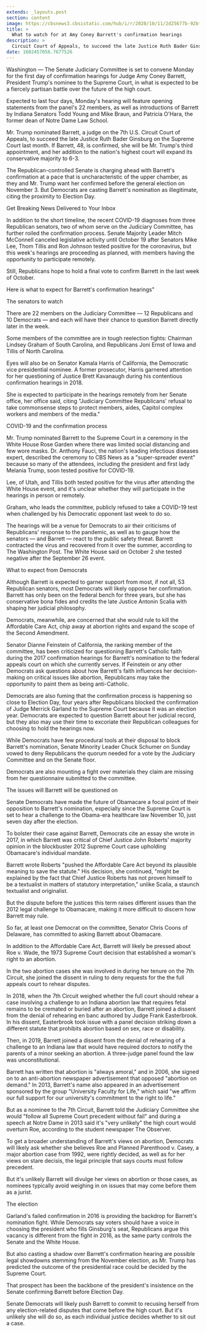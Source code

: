 ```yaml
--- 
extends: _layouts.post 
section: content 
image: https://cbsnews3.cbsistatic.com/hub/i/r/2020/10/11/2d25677b-92bf-417b-b2b7-b1236bae3fdc/thumbnail/1200x630/41ea93a02d1cc64052d33475f07b86b5/gettyimages-1228832688.jpg 
title: > 
  What to watch for at Amy Coney Barrett's confirmation hearings 
description: > 
  Circuit Court of Appeals, to succeed the late Justice Ruth Bader Ginsburg on the Supreme Court last month.The Republican-controlled Senate is charging ahead with Barrett's confirmation at a pace that is uncharacteristic of the upper chamber, as they and Mr. Trump want her confirmed before the general election on November 3.A former prosecutor, Harris garnered attention for her questioning of Justice Brett Kavanaugh during his contentious confirmation hearings in 2018.But also casting a shadow over Barrett's confirmation hearing are possible legal showdowns stemming from the November election, as Mr. Trump has predicted the outcome of the presidential race could be decided by the Supreme Court.Senate Democrats will likely push Barrett to commit to recusing herself from any election-related disputes that come before the high court. 
date: 1602457056.7677526 
--- 
```

Washington — The Senate Judiciary Committee is set to convene Monday for the first day of confirmation hearings for Judge Amy Coney Barrett, President Trump's nominee to the Supreme Court, in what is expected to be a fiercely partisan battle over the future of the high court.

Expected to last four days, Monday's hearing will feature opening statements from the panel's 22 members, as well as introductions of Barrett by Indiana Senators Todd Young and Mike Braun, and Patricia O'Hara, the former dean of Notre Dame Law School.

Mr. Trump nominated Barrett, a judge on the 7th U.S. Circuit Court of Appeals, to succeed the late Justice Ruth Bader Ginsburg on the Supreme Court last month. If Barrett, 48, is confirmed, she will be Mr. Trump's third appointment, and her addition to the nation's highest court will expand its conservative majority to 6-3.

The Republican-controlled Senate is charging ahead with Barrett's confirmation at a pace that is uncharacteristic of the upper chamber, as they and Mr. Trump want her confirmed before the general election on November 3. But Democrats are casting Barrett's nomination as illegitimate, citing the proximity to Election Day.

Get Breaking News Delivered to Your Inbox

In addition to the short timeline, the recent COVID-19 diagnoses from three Republican senators, two of whom serve on the Judiciary Committee, has further roiled the confirmation process. Senate Majority Leader Mitch McConnell canceled legislative activity until October 19 after Senators Mike Lee, Thom Tillis and Ron Johnson tested positive for the coronavirus, but this week's hearings are proceeding as planned, with members having the opportunity to participate remotely.

Still, Republicans hope to hold a final vote to confirm Barrett in the last week of October.

Here is what to expect for Barrett's confirmation hearings"

The senators to watch

There are 22 members on the Judiciary Committee — 12 Republicans and 10 Democrats — and each will have their chance to question Barrett directly later in the week.

Some members of the committee are in tough reelection fights: Chairman Lindsey Graham of South Carolina, and Republicans Joni Ernst of Iowa and Tillis of North Carolina.

Eyes will also be on Senator Kamala Harris of California, the Democratic vice presidential nominee. A former prosecutor, Harris garnered attention for her questioning of Justice Brett Kavanaugh during his contentious confirmation hearings in 2018.

She is expected to participate in the hearings remotely from her Senate office, her office said, citing "Judiciary Committee Republicans' refusal to take commonsense steps to protect members, aides, Capitol complex workers and members of the media."

COVID-19 and the confirmation process

Mr. Trump nominated Barrett to the Supreme Court in a ceremony in the White House Rose Garden where there was limited social distancing and few wore masks. Dr. Anthony Fauci, the nation's leading infectious diseases expert, described the ceremony to CBS News as a "super-spreader event" because so many of the attendees, including the president and first lady Melania Trump, soon tested positive for COVID-19.

Lee, of Utah, and Tillis both tested positive for the virus after attending the White House event, and it's unclear whether they will participate in the hearings in person or remotely.

Graham, who leads the committee, publicly refused to take a COVID-19 test when challenged by his Democratic opponent last week to do so.

The hearings will be a venue for Democrats to air their criticisms of Republicans' response to the pandemic, as well as to gauge how the senators — and Barrett — react to the public safety threat. Barrett contracted the virus and recovered from it over the summer, according to The Washington Post. The White House said on October 2 she tested negative after the September 26 event.

What to expect from Democrats

Although Barrett is expected to garner support from most, if not all, 53 Republican senators, most Democrats will likely oppose her confirmation. Barrett has only been on the federal bench for three years, but she has conservative bona fides and credits the late Justice Antonin Scalia with shaping her judicial philosophy.

Democrats, meanwhile, are concerned that she would rule to kill the Affordable Care Act, chip away at abortion rights and expand the scope of the Second Amendment.

Senator Dianne Feinstein of California, the ranking member of the committee, has been criticized for questioning Barrett's Catholic faith during the 2017 confirmation hearings for Barrett's nomination to the federal appeals court on which she currently serves. If Feinstein or any other Democrats ask questions about how Barrett's faith influences her decision-making on critical issues like abortion, Republicans may take the opportunity to paint them as being anti-Catholic.

Democrats are also fuming that the confirmation process is happening so close to Election Day, four years after Republicans blocked the confirmation of Judge Merrick Garland to the Supreme Court because it was an election year. Democrats are expected to question Barrett about her judicial record, but they also may use their time to excoriate their Republican colleagues for choosing to hold the hearings now.

While Democrats have few procedural tools at their disposal to block Barrett's nomination, Senate Minority Leader Chuck Schumer on Sunday vowed to deny Republicans the quorum needed for a vote by the Judiciary Committee and on the Senate floor.

Democrats are also mounting a fight over materials they claim are missing from her questionnaire submitted to the committee.

The issues will Barrett will be questioned on

Senate Democrats have made the future of Obamacare a focal point of their opposition to Barrett's nomination, especially since the Supreme Court is set to hear a challenge to the Obama-era healthcare law November 10, just seven day after the election.

To bolster their case against Barrett, Democrats cite an essay she wrote in 2017, in which Barrett was critical of Chief Justice John Roberts' majority opinion in the blockbuster 2012 Supreme Court case upholding Obamacare's individual mandate.

Barrett wrote Roberts "pushed the Affordable Care Act beyond its plausible meaning to save the statute." His decision, she continued, "might be explained by the fact that Chief Justice Roberts has not proven himself to be a textualist in matters of statutory interpretation," unlike Scalia, a staunch textualist and originalist.

But the dispute before the justices this term raises different issues than the 2012 legal challenge to Obamacare, making it more difficult to discern how Barrett may rule.

So far, at least one Democrat on the committee, Senator Chris Coons of Delaware, has committed to asking Barrett about Obamacare.

In addition to the Affordable Care Act, Barrett will likely be pressed about Roe v. Wade, the 1973 Supreme Court decision that established a woman's right to an abortion.

In the two abortion cases she was involved in during her tenure on the 7th Circuit, she joined the dissent in ruling to deny requests for the the full appeals court to rehear disputes.

In 2018, when the 7th Circuit weighed whether the full court should rehear a case involving a challenge to an Indiana abortion law that requires fetal remains to be cremated or buried after an abortion, Barrett joined a dissent from the denial of rehearing en banc authored by Judge Frank Easterbrook. In his dissent, Easterbrook took issue with a panel decision striking down a different statute that prohibits abortion based on sex, race or disability.

Then, in 2019, Barrett joined a dissent from the denial of rehearing of a challenge to an Indiana law that would have required doctors to notify the parents of a minor seeking an abortion. A three-judge panel found the law was unconstitutional.

Barrett has written that abortion is "always amoral," and in 2006, she signed on to an anti-abortion newspaper advertisement that opposed "abortion on demand." In 2013, Barrett's name also appeared in an advertisement sponsored by the group "University Faculty for Life," which said "we affirm our full support for our university's commitment to the right to life."

But as a nominee to the 7th Circuit, Barrett told the Judiciary Committee she would "follow all Supreme Court precedent without fail" and during a speech at Notre Dame in 2013 said it's "very unlikely" the high court would overturn Roe, according to the student newspaper The Observer.

To get a broader understanding of Barrett's views on abortion, Democrats will likely ask whether she believes Roe and Planned Parenthood v. Casey, a major abortion case from 1992, were rightly decided, as well as for her views on stare decisis, the legal principle that says courts must follow precedent.

But it's unlikely Barrett will divulge her views on abortion or those cases, as nominees typically avoid weighing in on issues that may come before them as a jurist.

The election

Garland's failed confirmation in 2016 is providing the backdrop for Barrett's nomination fight. While Democrats say voters should have a voice in choosing the president who fills Ginsburg's seat, Republicans argue this vacancy is different from the fight in 2016, as the same party controls the Senate and the White House.

But also casting a shadow over Barrett's confirmation hearing are possible legal showdowns stemming from the November election, as Mr. Trump has predicted the outcome of the presidential race could be decided by the Supreme Court.

That prospect has been the backbone of the president's insistence on the Senate confirming Barrett before Election Day.

Senate Democrats will likely push Barrett to commit to recusing herself from any election-related disputes that come before the high court. But it's unlikely she will do so, as each individual justice decides whether to sit out a case.